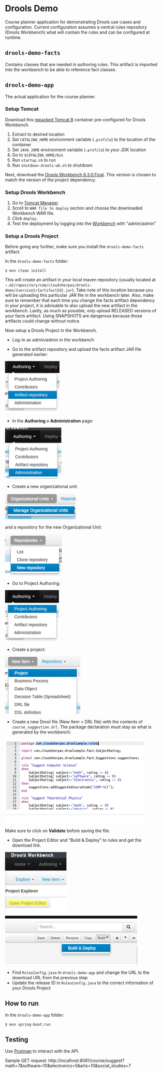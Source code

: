 Drools Demo
===

Course planner application for demonstrating Drools use-cases and configuration. Current configuration assumes a central
rules repository (Drools Workbench) what will contain the rules and can be configured at runtime.

## `drools-demo-facts`
Contains classes that are needed in authoring rules. This artifact is imported into the workbench to be able to
reference fact classes.

## `drools-demo-app`
The actual application for the course planner.

### Setup Tomcat
Download this [repacked Tomcat 8](https://www.dropbox.com/s/9makqnl9hd5dmp5/apache-tomcat-8.tar.gz?dl=0) container pre-configured for Drools Workbench.
1.  Extract to desired location
2.  Set `CATALINA_HOME` environment variable (`.profile`) to the location of the container
3.  Set `JAVA_JOME` environment variable (`.profile`) to your JDK location
4.  Go to `$CATALINA_HOME/bin`
5.  Run `startup.sh` to run
6.  Run `shutdown-drools-wb.sh` to shutdown

Next, download the [Drools Workbench 6.3.0.Final](http://download.jboss.org/drools/release/6.3.0.Final/kie-drools-wb-6.3.0.Final-tomcat7.war).
This version is chosen to match the version of the project dependency.

### Setup Drools Workbench
1.  Go to [Tomcat Manager](http://localhost:9090/manager/html/).
2.  Scroll to `WAR file to deploy` section and choose the downloaded Workbench WAR file.
3.  Click `deploy`.
4.  Test the deployment by logging into the [Workbench](http://localhost:9090/kie-drools-wb-6.3.0.Final-tomcat7) with "admin/admin"


### Setup a Drools Project
Before going any further, make sure you install the `drools-demo-facts` artifact. 

In the `drools-demo-facts` folder:

```
$ mvn clean install
```

This will create an artifact in your local maven repository (usually located at `~.m2/repository/com/cloudsherpas/drools-demo/{version}/{artifactId}.jar`).
Take note of this location because you will be uploading this particular JAR file in the workbench later. Also, make sure 
to remember that each time you change the facts artifact dependency in your project, it is advisable to also upload the new artifact in the workbench.
Lastly, as much as possible, only upload RELEASED versions of your facts artifact. Using SNAPSHOTS are dangerous because 
those artifacts could change without notice.

Now setup a Drools Project in the Workbench.
*  Log-in as admin/admin in the workbench

*  Go to the artifact repository and upload the facts artifact JAR file generated earlier:

![Artifact Page](readme-assets/Selection_011.png)


*  In the **Authoring > Administration** page:

![Admin Page](readme-assets/Selection_005.png)
    
*  Create a new organizational unit:
    
![Organizational Unit](readme-assets/Selection_006.png)
    
and a repository for the new Organizational Unit:

![Repo](readme-assets/Selection_007.png)

*  Go to Project Authoring:

![Authoring](readme-assets/Selection_008.png)

*  Create a project:

![Project](readme-assets/Selection_009.png)

*  Create a new Drool file (New Item > DRL file) with the contents of `course_suggestion.drl`. The package declaration must stay as what is generated by the workbench:

![DRL File](readme-assets/Selection_010.png)

Make sure to click on **Validate** before saving the file.

*  Open the Project Editor and "Build & Deploy" to rules and get the download link.

![Project Editor](readme-assets/Selection_014.png)

![Build](readme-assets/Selection_015.png)

*  Find `RulesConfig.java` in `drools-demo-app` and change the URL to the download URL from the previous step
*  Update the release ID in `RulesConfig.java` to the correct information of your Drools Project

## How to run
In the `drools-demo-app` folder:
    
```
$ mvn spring-boot:run
```

    
## Testing
Use [Postman](https://chrome.google.com/webstore/detail/postman/fhbjgbiflinjbdggehcddcbncdddomop?hl=en) to interact with
the API.

Sample GET request:
    http://localhost:8081/course/suggest?math=7&software=10&electronics=5&arts=10&social_studies=7